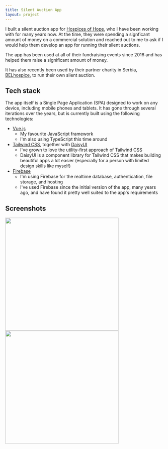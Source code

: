 ```yaml
---
title: Silent Auction App
layout: project
---
```


I built a silent auction app for [Hospices of
Hope](https://hospicesofhope.co.uk/), who I have been working with for many
years now. At the time, they were spending a signficant amount of money on a
commercial solution and reached out to me to ask if I would help them develop an
app for running their silent auctions.

The app has been used at all of their fundraising events since 2016 and has helped them raise
a significant amount of money.

It has also recently been used by their partner charity in Serbia,
[BELhospice](https://belhospice.org/), to run their own silent auction.

## Tech stack

The app itself is a Single Page Application (SPA) designed to work on any device,
including mobile phones and tablets. It has gone through several iterations over
the years, but is currently built using the following technologies:

- [Vue.js](https://vuejs.org/)
  - My favourite JavaScript framework
  - I'm also using TypeScript this time around
- [Tailwind CSS](https://tailwindcss.com/), together with [DaisyUI](https://daisyui.com/)
  - I've grown to love the utility-first approach of Tailwind CSS
  - DaisyUI is a component library for Tailwind CSS that makes building
    beautiful apps a lot easier (especially for a person with limited design
    skills like myself)
- [Firebase](https://firebase.google.com/)
  - I'm using Firebase for the realtime database, authentication, file storage, and hosting
  - I've used Firebase since the initial version of the app, many years ago, and
    have found it pretty well suited to the app's requirements

## Screenshots

<div class="flex flex-wrap gap-8">
  <img src="/assets/img/auction-app-screenshot-1.png" class="w-[360px] mt-0" width="360"/>
  <img src="/assets/img/auction-app-screenshot-2.png" class="w-[360px] mt-0" width="360"/>
</div>
